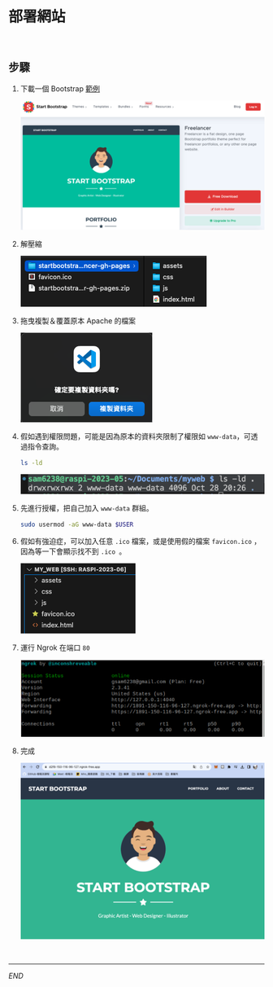 # 部署網站

<br>

## 步驟

1. 下載一個 Bootstrap [範例](https://startbootstrap.com/theme/freelancer)

   ![img](images/img_43.png)
2. 解壓縮

   ![img](images/img_45.png)
3. 拖曳複製＆覆蓋原本 Apache 的檔案

   ![img](images/img_44.png)
4. 假如遇到權限問題，可能是因為原本的資料夾限制了權限如 `www-data`，可透過指令查詢。

   ```bash
   ls -ld
   ```

   ![img](images/img_101.png)
5. 先進行授權，把自己加入 `www-data` 群組。

   ```bash
   sudo usermod -aG www-data $USER
   ```
6. 假如有強迫症，可以加入任意 `.ico` 檔案，或是使用假的檔案 `favicon.ico` ，因為等一下會顯示找不到 `.ico `。

   ![img](images/img_46.png)
7. 運行 Ngrok 在端口 `80`

   ![img](images/img_47.png)
8. 完成

   ![img](images/img_48.png)

<br>

---

_END_

